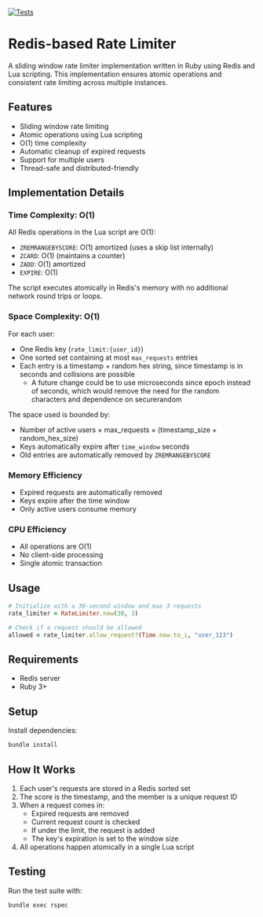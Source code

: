 [![Tests](https://github.com/birkholz/wolf_rate_limiter/workflows/CI/badge.svg)](https://github.com/birkholz/wolf_rate_limiter/actions?workflow=CI)

# Redis-based Rate Limiter

A sliding window rate limiter implementation written in Ruby using Redis and Lua scripting. This implementation ensures atomic operations and consistent rate limiting across multiple instances.

## Features

- Sliding window rate limiting
- Atomic operations using Lua scripting
- O(1) time complexity
- Automatic cleanup of expired requests
- Support for multiple users
- Thread-safe and distributed-friendly

## Implementation Details

### Time Complexity: O(1)

All Redis operations in the Lua script are O(1):

- `ZREMRANGEBYSCORE`: O(1) amortized (uses a skip list internally)
- `ZCARD`: O(1) (maintains a counter)
- `ZADD`: O(1) amortized
- `EXPIRE`: O(1)

The script executes atomically in Redis's memory with no additional network round trips or loops.

### Space Complexity: O(1)

For each user:

- One Redis key (`rate_limit:{user_id}`)
- One sorted set containing at most `max_requests` entries
- Each entry is a timestamp + random hex string, since timestamp is in seconds and collisions are possible
  - A future change could be to use microseconds since epoch instead of seconds, which would remove the need for the random characters and dependence on securerandom

The space used is bounded by:

- Number of active users × max_requests × (timestamp_size + random_hex_size)
- Keys automatically expire after `time_window` seconds
- Old entries are automatically removed by `ZREMRANGEBYSCORE`

### Memory Efficiency

- Expired requests are automatically removed
- Keys expire after the time window
- Only active users consume memory

### CPU Efficiency

- All operations are O(1)
- No client-side processing
- Single atomic transaction

## Usage

```ruby
# Initialize with a 30-second window and max 3 requests
rate_limiter = RateLimiter.new(30, 3)

# Check if a request should be allowed
allowed = rate_limiter.allow_request?(Time.now.to_i, "user_123")
```

## Requirements

- Redis server
- Ruby 3+

## Setup

Install dependencies:

```bash
bundle install
```

## How It Works

1. Each user's requests are stored in a Redis sorted set
2. The score is the timestamp, and the member is a unique request ID
3. When a request comes in:
   - Expired requests are removed
   - Current request count is checked
   - If under the limit, the request is added
   - The key's expiration is set to the window size
4. All operations happen atomically in a single Lua script

## Testing

Run the test suite with:

```bash
bundle exec rspec
```
